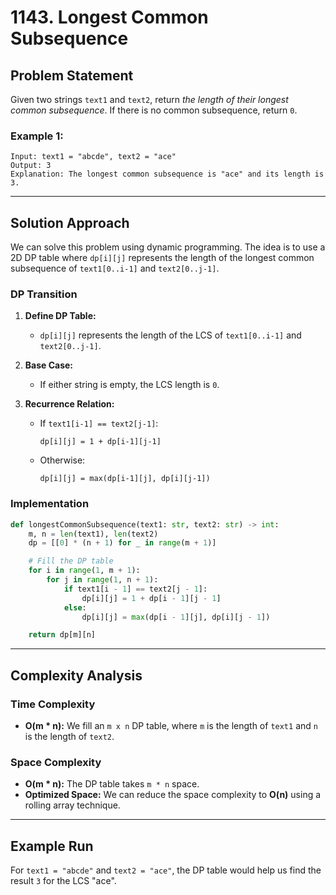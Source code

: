 # 1143. Longest Common Subsequence

## Problem Statement

Given two strings `text1` and `text2`, return _the length of their longest common subsequence_. If there is no common subsequence, return `0`.

### Example 1:

```text
Input: text1 = "abcde", text2 = "ace"
Output: 3
Explanation: The longest common subsequence is "ace" and its length is 3.
```

---

## Solution Approach

We can solve this problem using dynamic programming. The idea is to use a 2D DP table where `dp[i][j]` represents the length of the longest common subsequence of `text1[0..i-1]` and `text2[0..j-1]`.

### DP Transition

1. **Define DP Table:**
    
    - `dp[i][j]` represents the length of the LCS of `text1[0..i-1]` and `text2[0..j-1]`.
2. **Base Case:**
    
    - If either string is empty, the LCS length is `0`.
3. **Recurrence Relation:**
    
    - If `text1[i-1] == text2[j-1]`:
        
        ```text
        dp[i][j] = 1 + dp[i-1][j-1]
        ```
        
    - Otherwise:
        
        ```text
        dp[i][j] = max(dp[i-1][j], dp[i][j-1])
        ```
        

### Implementation

```python
def longestCommonSubsequence(text1: str, text2: str) -> int:
    m, n = len(text1), len(text2)
    dp = [[0] * (n + 1) for _ in range(m + 1)]

    # Fill the DP table
    for i in range(1, m + 1):
        for j in range(1, n + 1):
            if text1[i - 1] == text2[j - 1]:
                dp[i][j] = 1 + dp[i - 1][j - 1]
            else:
                dp[i][j] = max(dp[i - 1][j], dp[i][j - 1])

    return dp[m][n]
```

---

## Complexity Analysis

### Time Complexity

- **O(m * n):** We fill an `m x n` DP table, where `m` is the length of `text1` and `n` is the length of `text2`.

### Space Complexity

- **O(m * n):** The DP table takes `m * n` space.
- **Optimized Space:** We can reduce the space complexity to **O(n)** using a rolling array technique.

---

## Example Run

For `text1 = "abcde"` and `text2 = "ace"`, the DP table would help us find the result `3` for the LCS "ace".